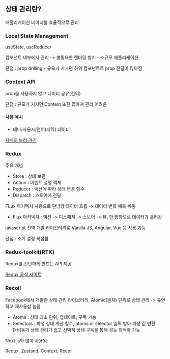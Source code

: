 <div>
<h2>
 상태 관리란?
</h2>
 <p>
  애플리케이션 데이터를 효율적으로 관리<br>
 </p>
</div>
<div>
 <h3>Local State Management</h3>
 <p>
  useState, useReducer
 </p>
 <p>컴포넌트 내부에서 관리 -> 불필요한 랜더링 방지 - 소규모 애플리케이션</p>
 <p>단점 : prop drilling - 규모가 커지면 하위 컴포넌트로 prop 전달이 많아짐</p>

 <h3>Context API</h3>
 <p>
  prop을 사용하지 않고 데이터 공유(전역)
 </p>
 <p>단점 : 규모가 커지면 Context 또한 많아져 관리 어려움</p>
  <h4>사용 예시</h4>
 <ul>
  <li>테마/사용자/언어(지역) 데이터</li>
 </ul>
 <a href="https://react.dev/learn/scaling-up-with-reducer-and-context">자세히 보러 가기</a>
</div>
<div>
 <h3>Redux</h3>
 <p>주요 개념</p>
 <ul>
  <li>Store : 상태 보관</li>
  <li>Action : 이벤트 설명 객체</li>
  <li>Reducer : 액션에 따라 상태 변경 함수 </li>
  <li>Dispatch : 스토어에 전달</li>
 </ul>
 <p>FLux 아키텍처 사용으로 단방향 데이터 흐름 -> 데이터 변화 예측 쉬움</p>
 <ul>
  <li>Flux 아키텍처 : 액션 -> 디스패쳐 -> 스토어 -> 뷰, 한 방향으로 데이터가 흘러감</li>
 </ul>
 <p>javascript 전역 개발 라이브러리로 Vanilla JS, Angular, Vue 등 사용 가능</p>
 <p>단점 : 초기 설정 복잡함</p>
 
 <h3>Redux-toolkit(RTK)</h3>
 <p>Redux를 간단하게 만드는 API 제공</p>
 <a href="https://ko.redux.js.org/introduction/getting-started">Redux 공식 사이트</a>

 <h3>Recoil</h3>
 <p>Facebook에서 개발한 상태 관리 라이브러리, Atomic(원자) 단위로 상태 관리 -> 유연하고 재사용성 높음</p>
 <ul>
  <li>Atoms : 상태 최소 단위, 업데이트, 구독 가능</li>
  <li>Selectors : 파생 상태 계산 함수, atoms or selector 입력 받아 파생 값 반환</li>
  ▷비동기 상태 관리가 쉽고 선택적 상태 구독을 통해 성능 최적화 가능
 </ul>
 <p>Next.js와 많이 사용됨</p>
</div>
 Redux, Zustand, Context, Recoil

